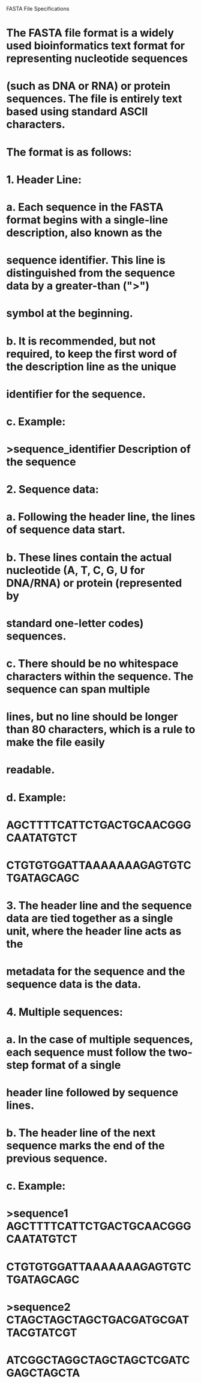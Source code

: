 FASTA File Specifications
# The FASTA file format is a widely used bioinformatics text format for representing nucleotide sequences
# (such as DNA or RNA) or protein sequences. The file is entirely text based using standard ASCII characters.
# The format is as follows:
# 
# 1. Header Line:
#   a. Each sequence in the FASTA format begins with a single-line description, also known as the
# sequence identifier. This line is distinguished from the sequence data by a greater-than (">")
# symbol at the beginning.
# 
#   b. It is recommended, but not required, to keep the first word of the description line as the unique
# identifier for the sequence.
# 
#   c. Example:
# >sequence_identifier Description of the sequence
# 
# 2. Sequence data:
#   a. Following the header line, the lines of sequence data start.
# 
#   b. These lines contain the actual nucleotide (A, T, C, G, U for DNA/RNA) or protein (represented by
# standard one-letter codes) sequences.
# 
#   c. There should be no whitespace characters within the sequence. The sequence can span multiple
# lines, but no line should be longer than 80 characters, which is a rule to make the file easily
# readable.
# 
#   d. Example:
# AGCTTTTCATTCTGACTGCAACGGGCAATATGTCT
# CTGTGTGGATTAAAAAAAGAGTGTCTGATAGCAGC
# 
# 3. The header line and the sequence data are tied together as a single unit, where the header line acts as the
# metadata for the sequence and the sequence data is the data.
# 
# 4. Multiple sequences:
#   a. In the case of multiple sequences, each sequence must follow the two-step format of a single
# header line followed by sequence lines.
# 
#   b. The header line of the next sequence marks the end of the previous sequence.
# 
#   c. Example:
# >sequence1 AGCTTTTCATTCTGACTGCAACGGGCAATATGTCT
#            CTGTGTGGATTAAAAAAAGAGTGTCTGATAGCAGC
# >sequence2 CTAGCTAGCTAGCTGACGATGCGATTACGTATCGT
#            ATCGGCTAGGCTAGCTAGCTCGATCGAGCTAGCTA
